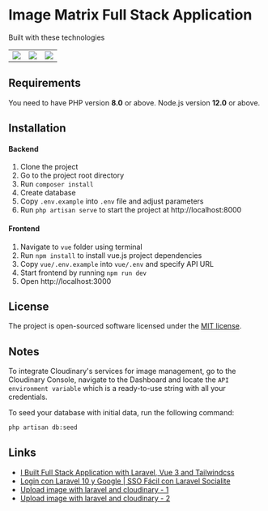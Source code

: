 # Image Matrix Full Stack Application

Built with these technologies
<table>
    <tr>
        <td>
            <a href="https://laravel.com"><img src="https://i.imgur.com/pBNT1yy.png" /></a>
        </td>
        <td>
            <a href="https://vuejs.org/"><img src="https://i.imgur.com/BxQe48y.png" /></a>
        </td>
        <td>
            <a href="https://tailwindcss.com/"><img src="https://i.imgur.com/wdYXsgR.png" /></a>
        </td>
    </tr>
</table> 


## Requirements
You need to have PHP version **8.0** or above. Node.js version **12.0** or above.

## Installation

#### Backend
1. Clone the project
2. Go to the project root directory
3. Run `composer install`
4. Create database
5. Copy `.env.example` into `.env` file and adjust parameters
6. Run `php artisan serve` to start the project at http://localhost:8000

#### Frontend
1. Navigate to `vue` folder using terminal
2. Run `npm install` to install vue.js project dependencies
3. Copy `vue/.env.example` into `vue/.env` and specify API URL
4. Start frontend by running `npm run dev`
5. Open http://localhost:3000


## License

The project is open-sourced software licensed under the [MIT license](https://opensource.org/licenses/MIT).

## Notes

To integrate Cloudinary's services for image management, go to the Cloudinary Console, navigate to the Dashboard and locate the `API environment variable` which is a ready-to-use string with all your credentials.

To seed your database with initial data, run the following command:
```bash
php artisan db:seed
```

## Links

- [I Built Full Stack Application with Laravel, Vue 3 and Tailwindcss](https://www.youtube.com/watch?v=WLQDpY7lOLg)
- [Login con Laravel 10 y Google | SSO Fácil con Laravel Socialite](https://www.youtube.com/watch?v=C98LvIbPSf0)
- [Upload image with laravel and cloudinary - 1](https://www.youtube.com/watch?v=ekJ3LZs2yu8)
- [Upload image with laravel and cloudinary - 2](https://www.youtube.com/watch?v=LaSLfXoLYYA)
